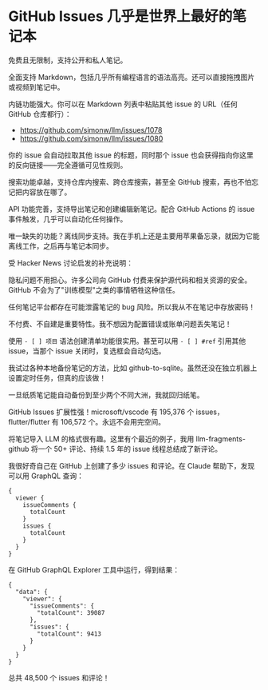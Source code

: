 # GitHub Issues 几乎是世界上最好的笔记本

免费且无限制，支持公开和私人笔记。

全面支持 Markdown，包括几乎所有编程语言的语法高亮。还可以直接拖拽图片或视频到笔记中。

内链功能强大。你可以在 Markdown 列表中粘贴其他 issue 的 URL（任何 GitHub 仓库都行）：

- https://github.com/simonw/llm/issues/1078
- https://github.com/simonw/llm/issues/1080

你的 issue 会自动拉取其他 issue 的标题，同时那个 issue 也会获得指向你这里的反向链接——完全遵循可见性规则。

搜索功能卓越，支持仓库内搜索、跨仓库搜索，甚至全 GitHub 搜索，再也不怕忘记把内容放在哪了。

API 功能完善，支持导出笔记和创建编辑新笔记。配合 GitHub Actions 的 issue 事件触发，几乎可以自动化任何操作。

唯一缺失的功能？离线同步支持。我在手机上还是主要用苹果备忘录，就因为它能离线工作，之后再与笔记本同步。

受 Hacker News 讨论启发的补充说明：

隐私问题不用担心。许多公司向 GitHub 付费来保护源代码和相关资源的安全。GitHub 不会为了"训练模型"之类的事情牺牲这种信任。

任何笔记平台都存在可能泄露笔记的 bug 风险。所以我从不在笔记中存放密码！

不付费、不自建是重要特性。我不想因为配置错误或账单问题丢失笔记！

使用 `- [ ] 项目` 语法创建清单功能很实用。甚至可以用 `- [ ] #ref` 引用其他 issue，当那个 issue 关闭时，复选框会自动勾选。

我试过各种本地备份笔记的方法，比如 github-to-sqlite。虽然还没在独立机器上设置定时任务，但真的应该做！

一旦纸质笔记能自动备份到至少两个不同大洲，我就回归纸笔。

GitHub Issues 扩展性强！microsoft/vscode 有 195,376 个 issues，flutter/flutter 有 106,572 个。永远不会用完空间。

将笔记导入 LLM 的格式很有趣。这里有个最近的例子，我用 llm-fragments-github 将一个 50+ 评论、持续 1.5 年的 issue 线程总结成了新评论。

我很好奇自己在 GitHub 上创建了多少 issues 和评论。在 Claude 帮助下，发现可以用 GraphQL 查询：

```
{
  viewer {
    issueComments {
      totalCount
    }
    issues {
      totalCount
    }
  }
}
```

在 GitHub GraphQL Explorer 工具中运行，得到结果：

```
{
  "data": {
    "viewer": {
      "issueComments": {
        "totalCount": 39087
      },
      "issues": {
        "totalCount": 9413
      }
    }
  }
}
```

总共 48,500 个 issues 和评论！